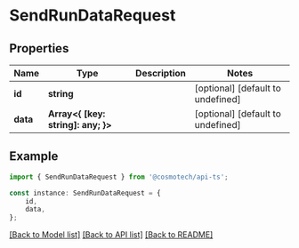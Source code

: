 # SendRunDataRequest


## Properties

Name | Type | Description | Notes
------------ | ------------- | ------------- | -------------
**id** | **string** |  | [optional] [default to undefined]
**data** | **Array&lt;{ [key: string]: any; }&gt;** |  | [optional] [default to undefined]

## Example

```typescript
import { SendRunDataRequest } from '@cosmotech/api-ts';

const instance: SendRunDataRequest = {
    id,
    data,
};
```

[[Back to Model list]](../README.md#documentation-for-models) [[Back to API list]](../README.md#documentation-for-api-endpoints) [[Back to README]](../README.md)
